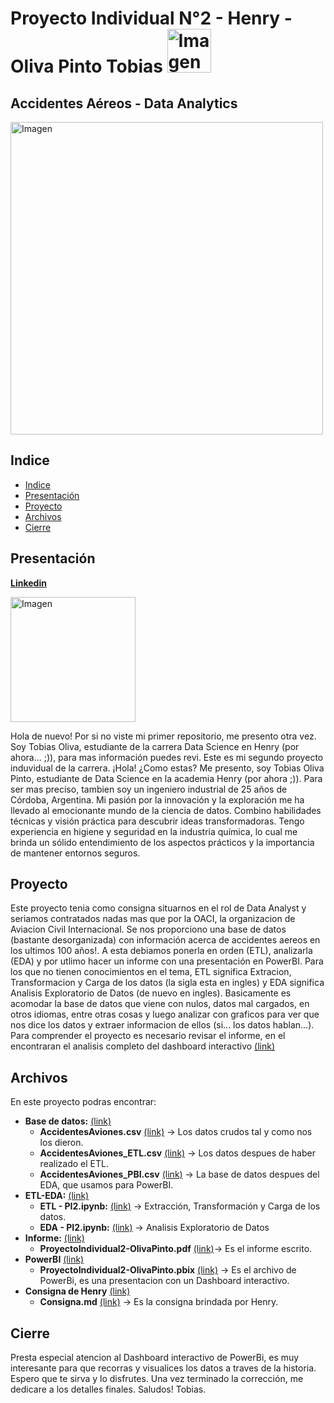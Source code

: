# Proyecto Individual N°2 - Henry - Oliva Pinto Tobias  <img src="https://assets.soyhenry.com/LOGO-REDES-01_og.jpg" alt="Imagen" width="70">

## Accidentes Aéreos - Data Analytics

<img src="https://logosave.com/images/large/2/OACI-logo.gif" alt="Imagen" width="500">

## Indice 
- [Indice](#indice)
- [Presentación](#presentacion)
- [Proyecto](#proyecto)
- [Archivos](#archivos)
- [Cierre](#cierre)

## Presentación
**[Linkedin](https://www.linkedin.com/in/olivapintotobias/)**

 <img src="https://media.licdn.com/dms/image/D4D03AQHOo19d5aSn0A/profile-displayphoto-shrink_800_800/0/1687974921520?e=1694044800&v=beta&t=iOkiAK7xkoaArzy-e_BEmHQhquDcNcIfqy97K3qYwfA" alt="Imagen" width="200" style="margin-right: 20px;">

Hola de nuevo! Por si no viste mi primer repositorio, me presento otra vez. Soy Tobias Oliva, estudiante de la carrera Data Science en Henry (por ahora... ;)), para mas información puedes revi. Este es mi segundo proyecto induvidual de la carrera. 
¡Hola! ¿Como estas? Me presento, soy Tobias Oliva Pinto, estudiante de Data Science en la academia Henry (por ahora ;)). Para ser mas preciso, tambien soy un ingeniero industrial de 25 años de Córdoba, Argentina. Mi pasión por la innovación y la exploración me ha llevado al emocionante mundo de la ciencia de datos. Combino habilidades técnicas y visión práctica para descubrir ideas transformadoras. Tengo experiencia en higiene y seguridad en la industria química, lo cual me brinda un sólido entendimiento de los aspectos prácticos y la importancia de mantener entornos seguros.

## Proyecto
Este proyecto tenia como consigna situarnos en el rol de Data Analyst y seriamos contratados nadas mas que por la OACI, la organizacion de Aviacion Civil Internacional. Se nos proporciono una base de datos (bastante desorganizada) con información acerca de accidentes aereos en los ultimos 100 años!. A esta debiamos ponerla en orden (ETL), analizarla (EDA) y por utlimo hacer un informe con una presentación en PowerBI. 
Para los que no tienen conocimientos en el tema, ETL significa Extracion, Transformacion y Carga de los datos (la sigla esta en ingles) y EDA significa Analisis Exploratorio de Datos  (de nuevo en ingles). Basicamente es acomodar la base de datos que viene con nulos, datos mal cargados, en otros idiomas, entre otras cosas y luego analizar con graficos para ver que nos dice los datos y extraer informacion de ellos (si... los datos hablan...).
Para comprender el proyecto es necesario revisar el informe, en el encontraran el analisis completo del dashboard interactivo [(link)](https://github.com/tobiasolivapinto/ProyectoIndividual2-OlivaPinto/blob/main/Informe/ProyectoIndividual2-OlivaPinto.pdf)

## Archivos
En este proyecto podras encontrar:
- **Base de datos:** [(link)](https://github.com/tobiasolivapinto/ProyectoIndividual2-OlivaPinto/tree/main/Base%20de%20datos) 
	- **AccidentesAviones.csv** [(link)](https://github.com/tobiasolivapinto/ProyectoIndividual2-OlivaPinto/blob/main/Base%20de%20datos/AccidentesAviones.csv)  →  Los datos crudos tal y como nos los dieron.
	- **AccidentesAviones_ETL.csv** [(link)](https://github.com/tobiasolivapinto/ProyectoIndividual2-OlivaPinto/blob/main/Base%20de%20datos/AccidentesAviones_ETL.csv)  →  Los datos despues de haber realizado el ETL.
	- **AccidentesAviones_PBI.csv** [(link)](https://github.com/tobiasolivapinto/ProyectoIndividual2-OlivaPinto/blob/main/Base%20de%20datos/AccidentesAviones_PBI.csv)  →  La base de datos despues del EDA, que usamos para PowerBI.
- **ETL-EDA:** [(link)](https://github.com/tobiasolivapinto/ProyectoIndividual2-OlivaPinto/tree/main/ETL-EDA) 
	- **ETL - PI2.ipynb:** [(link)](https://github.com/tobiasolivapinto/ProyectoIndividual2-OlivaPinto/blob/main/ETL-EDA/ETL%20-%20PI2.ipynb)  →  Extracción, Transformación y Carga de los datos. 
	- **EDA - PI2.ipynb:** [(link)](https://github.com/tobiasolivapinto/ProyectoIndividual2-OlivaPinto/blob/main/ETL-EDA/EDA%20-%20PI2.ipynb)  →  Analisis Exploratorio de Datos
- **Informe:** [(link)](https://github.com/tobiasolivapinto/ProyectoIndividual2-OlivaPinto/tree/main/Informe)  
	- **ProyectoIndividual2-OlivaPinto.pdf**  [(link)](https://github.com/tobiasolivapinto/ProyectoIndividual2-OlivaPinto/tree/main/Informe)→  Es el informe escrito.
- **PowerBI** [(link)](https://github.com/tobiasolivapinto/ProyectoIndividual2-OlivaPinto/tree/main/PowerBI)
	- **ProyectoIndividual2-OlivaPinto.pbix** [(link)](https://github.com/tobiasolivapinto/ProyectoIndividual2-OlivaPinto/blob/main/PowerBI/ProyectoIndividual2-OlivaPinto.pbix)  →  Es el archivo de PowerBi, es una presentacion con un Dashboard interactivo.
 - **Consigna de Henry** [(link)](https://github.com/tobiasolivapinto/ProyectoIndividual2-OlivaPinto/tree/main/Consigna%20Henry)
	- **Consigna.md** [(link)](https://github.com/tobiasolivapinto/ProyectoIndividual2-OlivaPinto/blob/main/Consigna%20Henry/Consigna.md)  →  Es la consigna brindada por Henry.

## Cierre
Presta especial atencion al Dashboard interactivo de PowerBi, es muy interesante para que recorras y visualices los datos a traves de la historia.
Espero que te sirva y lo disfrutes. Una vez terminado la corrección, me dedicare a los detalles finales. 
Saludos! Tobias. 
